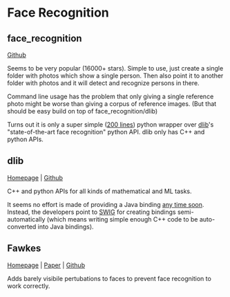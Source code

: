 # Face Recognition

## face_recognition

[Github](https://github.com/ageitgey/face_recognition)

Seems to be very popular (16000+ stars). Simple to use, just create a single folder with photos which show a single person.
Then also point it to another folder with photos and it will detect and recognize persons in there.

Command line usage has the problem that only giving a single reference photo might be worse than giving a corpus of reference images.
(But that should be easy build on top of face_recognition/dlib)

Turns out it is only a super simple ([200 lines](https://github.com/ageitgey/face_recognition/blob/master/face_recognition/api.py))
python wrapper over [dlib](http://dlib.net/)'s "state-of-the-art face recognition" python API. dlib only has C++ and python
APIs.


## dlib

[Homepage](http://dlib.net/) | [Github](https://github.com/davisking/dlib)

C++ and python APIs for all kinds of mathematical and ML tasks.

It seems no effort is made of providing a Java binding [any time soon](https://github.com/davisking/dlib/issues/681).
Instead, the developers point to [SWIG](http://www.swig.org/) for creating bindings semi-automatically (which means
writing simple enough C++ code to be auto-converted into Java bindings).

## Fawkes

[Homepage](https://sandlab.cs.uchicago.edu/fawkes/#code) |
[Paper](https://www.shawnshan.com/files/publication/fawkes.pdf) |
[Github](https://github.com/Shawn-Shan/fawkes)

Adds barely visibile pertubations to faces to prevent face recognition to work correctly.
